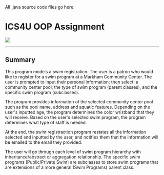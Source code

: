 All .java source code files go here.

# ICS4U OOP Assignment

<img src = "/Users/Cindy/github-classroom/SACHSTech/oop-assignment-StephanieHCTam/src/RegistrationSystem/SwimRegis.drawio.png">

---

## Summary
This program models a swim registration. The user is a patron who would like to register for a swim program at a Markham Community Center. The user is prompted to input their personal information; then select: a community center pool, the type of swim program (parent classes), and the specific swim program (subclasses). 

The program provides information of the selected community center pool such as the pool name, address and aquatic features. Depending on the user's inputted age, the program determines the color wristband that they will receive. Based on the user's selected swim program, the program determines what type of staff is needed. 

At the end, the swim registraction program restates all the information selected and inputted by the user, and notifies them that the information will be emailed to the email they provided.

The user will go through each level of swim program hierarchy with inheritance/abstract or aggregation relationship. The specific swim programs (Public/Private Swim) are subclasses to store swim programs that are extensions of a more general (Swim Programs) parent class. 